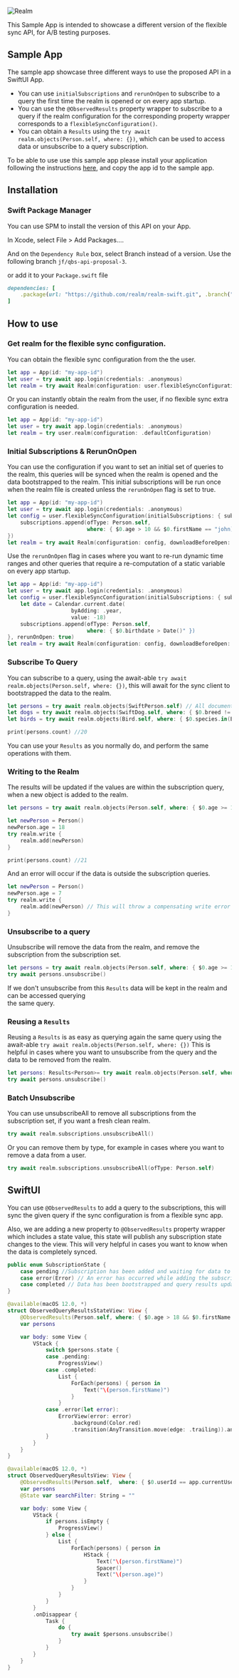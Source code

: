 ![Realm](https://github.com/realm/realm-swift/raw/master/logo.png)

This Sample App is intended to showcase a different version of the flexible sync API, for A/B testing purposes.

## Sample App

The sample app showcase three different ways to use the proposed API in a SwiftUI App. 

- You can use `initialSubscriptions` and `rerunOnOpen` to subscribe to a query the first time the realm 
is opened or on every app startup.
- You can use the `@ObservedResults` property wrapper to subscribe to a query if the realm configuration 
for the corresponding property wrapper corresponds to a `flexibleSyncConfiguration()`.
- You can obtain a `Results` using the `try await realm.objects(Person.self, where: {})`, which can be
used to access data or unsubscribe to a query subscription.

To be able to use use this sample app please install your application following the instructions
[here](https://github.com/realm/realm-flexible-sync-test-api/blob/master/README.md), and copy the app id
to the sample app.

## Installation

### Swift Package Manager
You can use SPM to install the version of this API on your App.

In Xcode, select File > Add Packages....

And on the `Dependency Rule` box, select Branch instead of a version.
Use the following branch `jf/qbs-api-proposal-3`.

or add it to your `Package.swift` file 

```ruby
dependencies: [
    .package(url: "https://github.com/realm/realm-swift.git", .branch("jf/qbs-api-proposal-3"))
]
```

## How to use

### Get realm for the flexible sync configuration.

You can obtain the flexible sync configuration from the the user.
```swift
let app = App(id: "my-app-id")
let user = try await app.login(credentials: .anonymous)
let realm = try await Realm(configuration: user.flexibleSyncConfiguration())
```

Or you can instantly obtain the realm from the user, if no flexible sync extra configuration is needed.
```swift
let app = App(id: "my-app-id")
let user = try await app.login(credentials: .anonymous)
let realm = try user.realm(configuration: .defaultConfiguration)
```

### Initial Subscriptions & RerunOnOpen

You can use the configuration if you want to set an initial set of queries to the realm, this queries 
will be synced when the realm is opened and the data bootstrapped to the realm. This initial subscriptions
will be run once when the realm file is created unless the `rerunOnOpen` flag is set to true.
```swift
let app = App(id: "my-app-id")
let user = try await app.login(credentials: .anonymous)
let config = user.flexibleSyncConfiguration(initialSubscriptions: { subscriptions in
    subscriptions.append(ofType: Person.self,
                         where: { $0.age > 10 && $0.firstName == "john)" })
})
let realm = try await Realm(configuration: config, downloadBeforeOpen: .once)
```

Use the `rerunOnOpen` flag in cases where you want to re-run dynamic time ranges and other 
queries that require a re-computation of a static variable on every app startup.
```swift
let app = App(id: "my-app-id")
let user = try await app.login(credentials: .anonymous)
let config = user.flexibleSyncConfiguration(initialSubscriptions: { subscriptions in
    let date = Calendar.current.date(
                    byAdding: .year,
                    value: -18)
    subscriptions.append(ofType: Person.self,
                         where: { $0.birthdate > Date()" })
}, rerunOnOpen: true)
let realm = try await Realm(configuration: config, downloadBeforeOpen: .once)
```

### Subscribe To Query

You can subscribe to a query, using the await-able `try await realm.objects(Person.self, where: {})`, 
this will await for the sync client to bootstrapped the data to the realm.
```swift
let persons = try await realm.objects(SwiftPerson.self) // All documents for this object type
let dogs = try await realm.objects(SwiftDog.self, where: { $0.breed != "labradoodle" })
let birds = try await realm.objects(Bird.self, where: { $0.species.in(BirdSpecies.allCases) })

print(persons.count) //20
```

You can use your `Results` as you normally do, and perform the same operations with them.

### Writing to the Realm

The results will be updated if the values are within the subscription query, when a new object is added to the realm.
```swift
let persons = try await realm.objects(Person.self, where: { $0.age >= 18 })

let newPerson = Person()
newPerson.age = 18
try realm.write {
    realm.add(newPerson)
}

print(persons.count) //21 
```

And an error will occur if the data is outside the subscription queries.
```swift
let newPerson = Person()
newPerson.age = 7
try realm.write {
    realm.add(newPerson) // This will throw a compensating write error in the errorHandler on the app sync manager.
}
```

### Unsubscribe to a query

Unsubscribe will remove the data from the realm, and remove the subscription from the subscription set.
```swift
let persons = try await realm.objects(Person.self, where: { $0.age >= 18 })
try await persons.unsubscribe()
```
If we don't unsubscribe from this `Results` data will be kept in the realm and can be accessed querying  
the same query. 

### Reusing a `Results`

Reusing a `Results` is as easy as querying again the same query using the await-able `try await realm.objects(Person.self, where: {})`
This is helpful in cases where you want to unsubscribe from the query and the data to be removed from the realm.
```swift
let persons: Results<Person>= try await realm.objects(Person.self, where: { $0.age >= 18 })
try await persons.unsubscribe()
```

### Batch Unsubscribe

You can use unsubscribeAll to remove all subscriptions from the subscription set, if you want a fresh clean realm.
```swift
try await realm.subscriptions.unsubscribeAll()
```

Or you can remove them by type, for example in cases where you want to remove a data from a user.
```swift
try await realm.subscriptions.unsubscribeAll(ofType: Person.self)
```

## SwiftUI

You can use `@ObservedResults` to add a query to the subscriptions, this will sync the given query 
if the sync configuration is from a flexible sync app.

Also, we are adding a new property to `@ObservedResults` property wrapper which includes a state value, this state 
will publish any subscription state changes to the view. This will very helpful in cases you want to know when the data 
is completely synced.

```swift
public enum SubscriptionState {
    case pending //Subscription has been added and waiting for data to bootstrap.
    case error(Error) // An error has occurred while adding the subscription (client or server side)
    case completed // Data has been bootstrapped and query results updated.
}
```

```swift
@available(macOS 12.0, *)
struct ObservedQueryResultsStateView: View {
    @ObservedResults(Person.self, where: { $0.age > 18 && $0.firstName == "john" })
    var persons

    var body: some View {
        VStack {
            switch $persons.state {
            case .pending:
                ProgressView()
            case .completed:
                List {
                    ForEach(persons) { person in
                        Text("\(person.firstName)")
                    }
                }
            case .error(let error):
                ErrorView(error: error)
                    .background(Color.red)
                    .transition(AnyTransition.move(edge: .trailing)).animation(.default)
            }
        }
    }
}

@available(macOS 12.0, *)
struct ObservedQueryResultsView: View {
    @ObservedResults(Person.self,  where: { $0.userId == app.currentUser!.id })
    var persons
    @State var searchFilter: String = ""

    var body: some View {
        VStack {
            if persons.isEmpty {
                ProgressView()
            } else {
                List {
                    ForEach(persons) { person in
                        HStack {
                            Text("\(person.firstName)")
                            Spacer()
                            Text("\(person.age)")
                        }
                    }
                }
            }
        }
        .onDisappear {
            Task {
                do {
                    try await $persons.unsubscribe()
                }
            }
        }
    }
}
```
